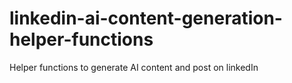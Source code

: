 # linkedin-ai-content-generation-helper-functions
 Helper functions to generate AI content and post on linkedIn
